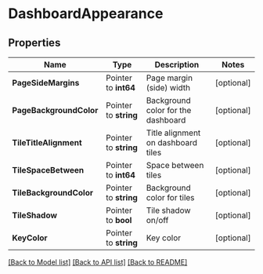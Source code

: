 # DashboardAppearance

## Properties

Name | Type | Description | Notes
------------ | ------------- | ------------- | -------------
**PageSideMargins** | Pointer to **int64** | Page margin (side) width | [optional] 
**PageBackgroundColor** | Pointer to **string** | Background color for the dashboard | [optional] 
**TileTitleAlignment** | Pointer to **string** | Title alignment on dashboard tiles | [optional] 
**TileSpaceBetween** | Pointer to **int64** | Space between tiles | [optional] 
**TileBackgroundColor** | Pointer to **string** | Background color for tiles | [optional] 
**TileShadow** | Pointer to **bool** | Tile shadow on/off | [optional] 
**KeyColor** | Pointer to **string** | Key color | [optional] 

[[Back to Model list]](../README.md#documentation-for-models) [[Back to API list]](../README.md#documentation-for-api-endpoints) [[Back to README]](../README.md)



